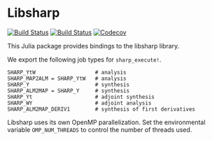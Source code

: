 # Libsharp

[![Build Status](https://travis-ci.com/ziotom78/Libsharp.jl.svg?branch=master)](https://travis-ci.com/ziotom78/Libsharp.jl)
[![Build Status](https://ci.appveyor.com/api/projects/status/github/ziotom78/Libsharp.jl?svg=true)](https://ci.appveyor.com/project/ziotom78/Libsharp-jl)
[![Codecov](https://codecov.io/gh/ziotom78/Libsharp.jl/branch/master/graph/badge.svg)](https://codecov.io/gh/ziotom78/Libsharp.jl)

This Julia package provides bindings to the libsharp library.

We export the following job types for `sharp_execute!`.
```
SHARP_YtW                   # analysis
SHARP_MAP2ALM = SHARP_YtW   # analysis
SHARP_Y                     # synthesis
SHARP_ALM2MAP = SHARP_Y     # synthesis
SHARP_Yt                    # adjoint synthesis
SHARP_WY                    # adjoint analysis
SHARP_ALM2MAP_DERIV1        # synthesis of first derivatives
```

Libsharp uses its own OpenMP parallelization. Set the environmental variable `OMP_NUM_THREADS` to control the number of threads used.
